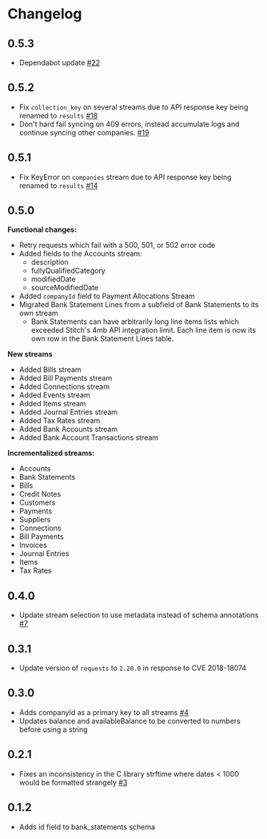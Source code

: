 # Changelog

## 0.5.3
  * Dependabot update [#22](https://github.com/singer-io/tap-codat/pull/22)

## 0.5.2
 * Fix `collection_key` on several streams due to API response key being renamed to `results` [#18](https://github.com/singer-io/tap-codat/pull/18)
  * Don't hard fail syncing on 409 errors, instead accumulate logs and continue syncing other companies. [#19](https://github.com/singer-io/tap-codat/pull/19/files)

## 0.5.1
  * Fix KeyError on `companies` stream due to API response key being renamed to `results` [#14](https://github.com/singer-io/tap-codat/pull/14)

## 0.5.0
**Functional changes:**
- Retry requests which fail with a 500, 501, or 502 error code
- Added fields to the Accounts stream:
  - description
  - fullyQualifiedCategory
  - modifiedDate
  - sourceModifiedDate
- Added `companyId` field to Payment Allocations Stream
- Migrated Bank Statement Lines from a subfield of Bank Statements to its own stream
  - Bank Statements can have arbitrarily long line items lists which exceeded Stitch's 4mb API integration limit. Each line item is now its own row in the Bank Statement Lines table.

**New streams**
- Added Bills stream
- Added Bill Payments stream
- Added Connections stream
- Added Events stream
- Added Items stream
- Added Journal Entries stream
- Added Tax Rates stream
- Added Bank Accounts stream
- Added Bank Account Transactions stream

**Incrementalized streams:**
- Accounts
- Bank Statements
- Bills
- Credit Notes
- Customers
- Payments
- Suppliers
- Connections
- Bill Payments
- Invoices
- Journal Entries
- Items
- Tax Rates

## 0.4.0
  * Update stream selection to use metadata instead of schema annotations [#7](https://github.com/singer-io/tap-codat/pull/7)

## 0.3.1
  * Update version of `requests` to `2.20.0` in response to CVE 2018-18074

## 0.3.0
  * Adds companyId as a primary key to all streams [#4](https://github.com/singer-io/tap-codat/pull/4)
  * Updates balance and availableBalance to be converted to numbers before using a string []()


## 0.2.1
  * Fixes an inconsistency in the C library strftime where dates < 1000 would be formatted strangely [#3](https://github.com/singer-io/tap-codat/pull/3)

## 0.1.2
  * Adds id field to bank_statements schema